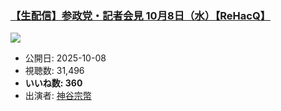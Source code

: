 ### [【生配信】参政党・記者会見 10月8日（水）【ReHacQ】](https://www.youtube.com/watch?v=3-j9yTesABg)
[![](https://img.youtube.com/vi/3-j9yTesABg/sddefault.jpg)](https://www.youtube.com/watch?v=3-j9yTesABg)
-   公開日: 2025-10-08
-   視聴数: 31,496
-   **いいね数: 360**
-   出演者: [神谷宗幣](/rehacq_fan/people/神谷宗幣 "wikilink")
